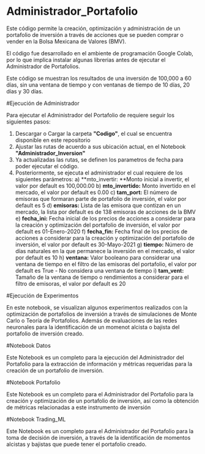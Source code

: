 # Administrador_Portafolio

Este código permite la creación, optimización y administración de un portafolio de inversión a través de acciones que se pueden comprar o vender en la Bolsa Mexicana de Valores (BMV).

El código fue desarrollado en el ambiente de programación Google Colab, por lo que implica instalar algunas librerias antes de ejecutar el Administrador de Portafolios.

Este código se muestran los resultados de una inversión de 100,000 a 60 días, sin una ventana de tiempo y con ventanas de tiempo de 10 días, 20 días y 30 días.

#Ejecución de Administrador

Para ejecutar el Administrador del Portafolio de requiere seguir los siguientes pasos:
  1. Descargar o Cargar la carpeta **"Codigo"**, el cual se encuentra disponible en este repositorio
  2. Ajustar las rutas de acuerdo a sus ubicación actual, en el Notebook **"Administrador_Inversion"**
  3. Ya actualizadas las rutas, se definen los parametros de fecha para poder ejecutar el código.
  4. Posteriormente, se ejecuta el administrador el cual requiere de los siguientes parámetros:
     a) **mto_invertir: **Monto inicial a invertir, el valor por default es 100,000.00
     b) **mto_invertido:** Monto invertido en el mercado, el valor por default es 0.00
     c) **tam_port:** El número de emisoras que formaran parte de portafolio de inversión, el valor por default es 5
     d) **emisoras:** Lista de las emisora que contizan en un mercado, la lista por default es de 138 emisoras de acciones de la BMV
     e) **fecha_ini:** Fecha inicial de los precios de acciones a considerar para la creación y optimización del portafolio de inversión, el valor por default es 01-Enero-2020
     f) **fecha_fin:** Fecha final de los precios de acciones a considerar para la creación y optimización del portafolio de inversión, el valor por default es 30-Mayo-2021
     g) **tiempo:** Número de días naturales en la que permanece la inversión en el mercado, el valor por default es 10
     h) **ventana:** Valor booleano para considerar una ventana de tiempo en el filtro de las emisoras del portafolio, el valor por default es True - No considera una ventana de tiempo
     i) **tam_vent:** Tamaño de la ventana de tiempo o rendimientos a considerar para el filtro de emisoras, el valor por default es 20
    

#Ejecución de Experimentos

En este notebook, se visualizan algunos experimentos realizados con la optimización de portafolios de inversión a través de simulaciones de Monte Carlo o Teoría de Portafolios. Además de evaluaciones de las redes neuronales para la identificación de un momenot alcista o bajista del portafolio de inversión creado.

#Notebook Datos

Este Notebook es un completo para la ejecución del Administrador del Portafolio para la extracción de información y métricas requeridas para la creación de un portafolio de inversión.

#Notebook Portafolio

Este Notebook es un completo para el Administrador del Portafolio para la creación y optimización de un portafolio de inversión, así como la obtención de métricas relacionadas a este instrumento de inversión

#Notebook Trading_ML

Este Notebook es un completo para el Administrador del Portafolio para la toma de decisión de inversión, a través de la identificación de momentos alcistas y bajistas que puede tener el portafolio creado.
